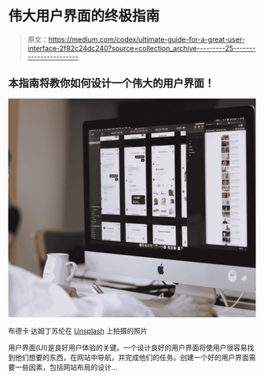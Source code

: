 # 伟大用户界面的终极指南

> 原文：<https://medium.com/codex/ultimate-guide-for-a-great-user-interface-2f82c24dc240?source=collection_archive---------25----------------------->

## 本指南将教你如何设计一个伟大的用户界面！

![](img/a17842d61677e8545ac81d6a1b029ef4.png)

布德卡·达姆丁苏伦在 [Unsplash](https://unsplash.com?utm_source=medium&utm_medium=referral) 上拍摄的照片

用户界面(UI)是良好用户体验的关键。一个设计良好的用户界面将使用户很容易找到他们想要的东西，在网站中导航，并完成他们的任务。创建一个好的用户界面需要一些因素，包括网站布局的设计…